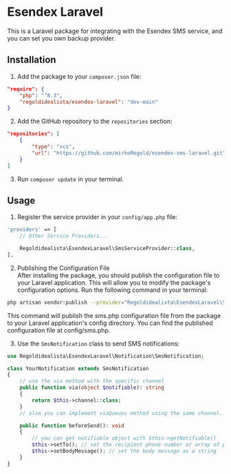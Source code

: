 # Esendex Laravel

This is a Laravel package for integrating with the Esendex SMS service, and you can set you own backup provider.

## Installation

1. Add the package to your `composer.json` file:

```json
"require": {
    "php": "^8.3",
    "regoldidealista/esendex-laravel": "dev-main"
}
```

2. Add the GitHub repository to the `repositories` section:

```json
"repositories": [
    {
        "type": "vcs",
        "url": "https://github.com/mirkoRegold/esendex-sms-laravel.git"
    }
]
```

3. Run `composer update` in your terminal.

## Usage

1. Register the service provider in your `config/app.php` file:

```php
'providers' => [
    // Other Service Providers...

    Regoldidealista\EsendexLaravel\SmsServiceProvider::class,
],
```
2. Publishing the Configuration File <br>
After installing the package, you should publish the configuration file to your Laravel application. This will allow you to modify the package's configuration options.  Run the following command in your terminal:
```bash 
php artisan vendor:publish --provider="Regoldidealista\EsendexLaravel\SmsServiceProvider" 
```
This command will publish the sms.php configuration file from the package to your Laravel application's config directory. You can find the published configuration file at config/sms.php.


3. Use the `SmsNotification` class to send SMS notifications:

```php
use Regoldidealista\EsendexLaravel\Notification\SmsNotification;

class YourNotification extends SmsNotification
{
    // use the via method with the specific channel 
    public function via(object $notifiable): string
    {
        return $this->channel::class;
    }
    // also you can implement viaQueues method using the same channel.

    public function beforeSend(): void
    {
        // you can get notifiable object with $this->getNotifiable()
        $this->setTo(); // set the recipient phone number or array of phone numbers
        $this->setBodyMessage(); // set the body message as a string
    }
}
```
